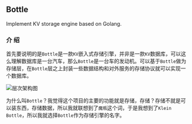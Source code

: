 ## Bottle

Implement KV storage engine based on Golang.

### 介 绍

首先要说明的是`Bottle`是一款`KV`嵌入式存储引擎，并非是一款`KV`数据库，可以这么理解数据库是一台汽车，那么`Bottle`是一台车的发动机。可以基于`Bottle`做为存储层，在`Bottle`层之上封装一些数据结构和对外服务的存储协议就可以实现一个数据库。

![层次架构图](https://tva1.sinaimg.cn/large/e6c9d24egy1gzfrmt7qo4j21c20u0tai.jpg)

为什么叫`Bottle`？我觉得这个项目的主要的功能就是存储，存储？存储不就是可以装东西，存储数据，所以我就联想到了`魔瓶`这个词，于是我想到了`Klein Bottle`，所以我就选择`Bottle`作为存储引擎的名字。

